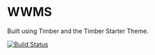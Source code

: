 
# WWMS
Built using Timber and the Timber Starter Theme.

[![Build Status](https://travis-ci.com/timber/starter-theme.svg?branch=master)](https://travis-ci.com/github/timber/starter-theme)